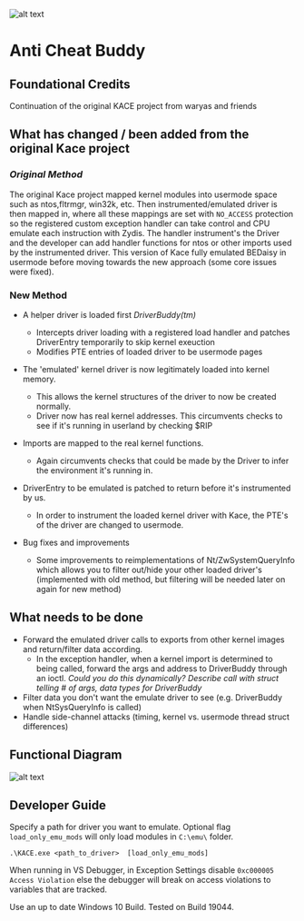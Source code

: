 ![alt text](https://drive.google.com/uc?export=view&id=1qgfpXdotNpEWSKo2I_O2puZFFBchPjrG)

# Anti Cheat Buddy

## Foundational Credits

Continuation of the original KACE project from waryas and friends

## What has changed / been added from the original Kace project

### *Original Method*
The original Kace project mapped kernel modules into usermode space such as ntos,fltrmgr, win32k, etc.  Then instrumented/emulated driver is then mapped in, where all these mappings are set with `NO_ACCESS` protection so the registered custom exception handler can take control and CPU emulate each instruction with Zydis.  The handler instrument's the Driver and the developer can add handler functions for ntos or other imports used by the instrumented driver.  This version of Kace fully emulated BEDaisy in usermode before moving towards the new approach (some core issues were fixed).

### New Method

* A helper driver is loaded first *DriverBuddy(tm)*
  - Intercepts driver loading with a registered load handler and patches DriverEntry temporarily to skip kernel exeuction
  - Modifies PTE entries of loaded driver to be usermode pages 

* The 'emulated' kernel driver is now legitimately loaded into kernel memory.
  - This allows the kernel structures of the driver to now be created normally.
  - Driver now has real kernel addresses.  This circumvents checks to see if it's running in userland by checking $RIP

* Imports are mapped to the real kernel functions.
  - Again circumvents checks that could be made by the Driver to infer the environment it's running in.

* DriverEntry to be emulated is patched to return before it's instrumented by us.
  - In order to instrument the loaded kernel driver with Kace, the PTE's of the driver are changed to usermode.

* Bug fixes and improvements
  - Some improvements to reimplementations of Nt/ZwSystemQueryInfo which allows you to filter out/hide your other loaded driver's (implemented with old method, but filtering will be needed later on again for new method)

## What needs to be done

* Forward the emulated driver calls to exports from other kernel images and return/filter data according.
  - In the exception handler, when a kernel import is determined to being called, forward the args and address to DriverBuddy through an ioctl. *Could you do this dynamically? Describe call with struct telling # of args, data types for DriverBuddy*
* Filter data you don't want the emulate driver to see (e.g. DriverBuddy when NtSysQueryInfo is called)
* Handle side-channel attacks (timing, kernel vs. usermode thread struct differences)

## Functional Diagram
![alt text](https://drive.google.com/uc?export=view&id=1yxhjL3jBhpJIJbLO9AvpUxS4kEja9qJs)


## Developer Guide
Specify a path for driver you want to emulate.  Optional flag `load_only_emu_mods` will only load modules in `C:\emu\` folder.
```shell
.\KACE.exe <path_to_driver>  [load_only_emu_mods]
```

When running in VS Debugger, in Exception Settings disable `0xc000005 Access Violation` else the debugger will break on access violations to variables that are tracked.

Use an up to date Windows 10 Build.  Tested on Build 19044.
